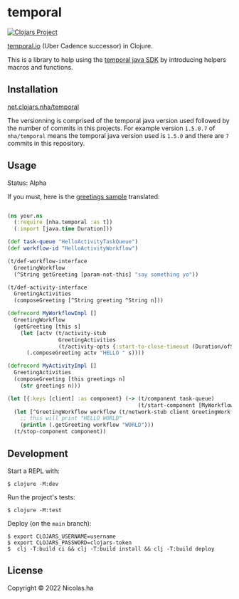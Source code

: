 # temporal

[![Clojars Project](https://img.shields.io/clojars/v/org.clojars.nha/temporal.svg)](https://clojars.org/org.clojars.nha/temporal)

[temporal.io](http://temporal.io/) (Uber Cadence successor) in Clojure.

This is a library to help using the [temporal java SDK](https://github.com/temporalio/sdk-java) by introducing helpers macros and functions.

## Installation

[net.clojars.nha/temporal](https://clojars.org/nha/temporal)

The versionning is comprised of the temporal java version used followed by the number of commits in this projects.
For example version `1.5.0.7` of `nha/temporal` means the temporal java version used is `1.5.0` and there are `7` commits in this repository.

## Usage

Status: Alpha

If you must, here is the [greetings sample](https://github.com/temporalio/samples-java/blob/main/src/main/java/io/temporal/samples/hello/HelloActivity.java) translated:

```clojure

(ns your.ns
  (:require [nha.temporal :as t])
  (:import [java.time Duration]))

(def task-queue "HelloActivityTaskQueue")
(def workflow-id "HelloActivityWorkflow")

(t/def-workflow-interface
  GreetingWorkflow
  (^String getGreeting [param-not-this] "say something yo"))

(t/def-activity-interface
  GreetingActivities
  (composeGreeting [^String greeting ^String n]))

(defrecord MyWorkflowImpl []
  GreetingWorkflow
  (getGreeting [this s]
    (let [actv (t/activity-stub
                GreetingActivities
                (t/activity-opts {:start-to-close-timeout (Duration/ofSeconds 2)}))]
      (.composeGreeting actv "HELLO " s))))

(defrecord MyActivityImpl []
  GreetingActivities
  (composeGreeting [this greetings n]
    (str greetings n)))

(let [{:keys [client] :as component} (-> (t/component task-queue)
                                         (t/start-component [MyWorkflowImpl] [(MyActivityImpl.)]))]
  (let [^GreetingWorkflow workflow (t/network-stub client GreetingWorkflow (t/workflow-options task-queue workflow-id))]
    ;; this will print "HELLO WORLD"
    (println (.getGreeting workflow "WORLD")))
  (t/stop-component component))

```

## Development

Start a REPL with:

    $ clojure -M:dev

Run the project's tests:

    $ clojure -M:test

Deploy (on the `main` branch):

    $ export CLOJARS_USERNAME=username
    $ export CLOJARS_PASSWORD=clojars-token
    $  clj -T:build ci && clj -T:build install && clj -T:build deploy

## License

Copyright © 2022 Nicolas.ha
